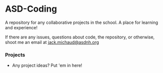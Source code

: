 # ASD-Coding 

A repository for any collaborative projects in the school. A place for learning and experience!

If there are any issues, questions about code, the repository, or otherwise, shoot me an email at jack.michaud@asdnh.org

### Projects

* Any project ideas? Put 'em in here!
